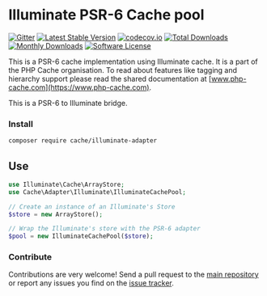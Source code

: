 # Illuminate PSR-6 Cache pool
[![Gitter](https://badges.gitter.im/php-cache/cache.svg)](https://gitter.im/php-cache/cache?utm_source=badge&utm_medium=badge&utm_campaign=pr-badge)
[![Latest Stable Version](https://poser.pugx.org/cache/illuminate-adapter/v/stable)](https://packagist.org/packages/cache/illuminate-adapter)
[![codecov.io](https://codecov.io/github/php-cache/illuminate-adapter/coverage.svg?branch=master)](https://codecov.io/github/php-cache/illuminate-adapter?branch=master)
[![Total Downloads](https://poser.pugx.org/cache/illuminate-adapter/downloads)](https://packagist.org/packages/cache/illuminate-adapter)
[![Monthly Downloads](https://poser.pugx.org/cache/illuminate-adapter/d/monthly.png)](https://packagist.org/packages/cache/illuminate-adapter)
[![Software License](https://img.shields.io/badge/license-MIT-brightgreen.svg?style=flat-square)](LICENSE)

This is a PSR-6 cache implementation using Illuminate cache. It is a part of the PHP Cache organisation. To read about
features like tagging and hierarchy support please read the shared documentation at [www.php-cache.com](https://www.php-cache.com).

This is a PSR-6 to Illuminate bridge.

### Install

```bash
composer require cache/illuminate-adapter
```

## Use

```php
use Illuminate\Cache\ArrayStore;
use Cache\Adapter\Illuminate\IlluminateCachePool;

// Create an instance of an Illuminate's Store
$store = new ArrayStore();

// Wrap the Illuminate's store with the PSR-6 adapter
$pool = new IlluminateCachePool($store);
```


### Contribute

Contributions are very welcome! Send a pull request to the [main repository](https://github.com/php-cache/cache) or
report any issues you find on the [issue tracker](http://issues.php-cache.com).
